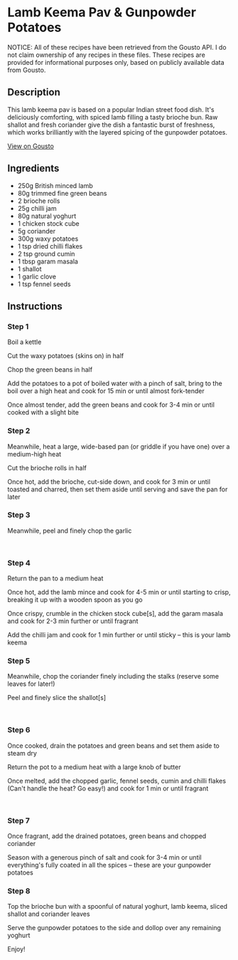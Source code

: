 # Lamb Keema Pav & Gunpowder Potatoes

NOTICE: All of these recipes have been retrieved from the Gousto API. I do not claim ownership of any recipes in these files. These recipes are provided for informational purposes only, based on publicly available data from Gousto.

## Description

This lamb keema pav is based on a popular Indian street food dish. It's deliciously comforting, with spiced lamb filling a tasty brioche bun. Raw shallot and fresh coriander give the dish a fantastic burst of freshness, which works brilliantly with the layered spicing of the gunpowder potatoes. 

[View on Gousto](https://www.gousto.co.uk/recipes/cookbook/lamb-keema-pav-gunpowder-potatoes)

## Ingredients

- 250g British minced lamb
- 80g trimmed fine green beans
- 2 brioche rolls
- 25g chilli jam
- 80g natural yoghurt 
- 1 chicken stock cube
- 5g coriander
- 300g waxy potatoes
- 1 tsp dried chilli flakes
- 2 tsp ground cumin
- 1 tbsp garam masala
- 1 shallot
- 1 garlic clove
- 1 tsp fennel seeds 

## Instructions


### Step 1

Boil a kettle


Cut the waxy potatoes (skins on) in half


Chop the green beans in half


Add the potatoes to a pot of boiled water with a pinch of salt, bring to the boil over a high heat and cook for 15 min or until almost fork-tender&nbsp;


Once almost tender, add the green beans and cook for 3-4 min or until cooked with a slight bite


### Step 2

Meanwhile, heat a large, wide-based pan (or griddle if you have one) over a medium-high heat


Cut the brioche rolls in half


Once hot, add the brioche, cut-side down, and cook for 3 min or until toasted and charred, then set them aside until serving and save the pan for later


### Step 3

Meanwhile, peel and finely chop the garlic


&nbsp;


### Step 4

Return the pan to a medium heat


Once hot, add the lamb mince and cook for 4-5 min or until starting to crisp, breaking it up with a wooden spoon as you go


Once crispy, crumble in the&nbsp;chicken stock cube<span class="text-danger">[s]</span>, add the&nbsp;garam masala and cook for 2-3 min further or until fragrant


Add the chilli jam and cook for 1 min further or until sticky &ndash; this is your lamb keema


### Step 5

Meanwhile, chop the coriander finely including the stalks (reserve some leaves for later!)


Peel and finely slice the shallot<span class="text-danger">[s]</span>


&nbsp;


### Step 6

Once cooked,&nbsp;drain the potatoes and green beans and set them aside to steam dry


Return the pot to a medium heat with a large knob of butter


Once melted, add the chopped garlic, fennel seeds, cumin and chilli flakes (Can't handle the heat? Go easy!) and cook for 1 min or until fragrant


&nbsp;


### Step 7

Once fragrant, add the drained potatoes,&nbsp;green beans&nbsp;and&nbsp;chopped coriander&nbsp;


Season with a generous pinch of salt&nbsp;and cook for 3-4 min or until everything's fully coated in all the spices &ndash; these are your gunpowder potatoes&nbsp;

### Step 8

Top the brioche bun with a spoonful of natural yoghurt, lamb keema, sliced shallot and coriander leaves


Serve the gunpowder potatoes&nbsp;to the side and dollop over any remaining yoghurt


Enjoy!


